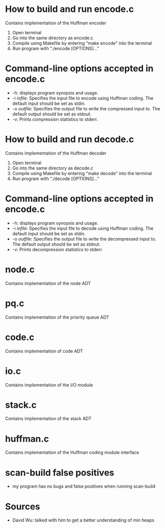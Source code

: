 # How to build and run encode.c
Contains implementation of the Huffman encoder
1. Open terminal
2. Go into the same directory as encode.c
3. Compile using Makefile by entering "make encode" into the terminal
4. Run program with "./encode [OPTIONS]..."

# Command-line options accepted in encode.c
- -h: displays program synopsis and usage.
- -i _infile_: Specifies the input file to encode using Huffman coding. The default input should be set as stdin.
- -o _outfile_: Specifies the output file to write the compressed input to. The default output should be set as stdout.
- -v: Prints compression statistics to stderr.

# How to build and run decode.c
Contains implementation of the Huffman decoder
1. Open terminal
2. Go into the same directory as decode.c
3. Compile using Makefile by entering "make decode" into the terminal
4. Run program with "./decode [OPTIONS]..."

# Command-line options accepted in encode.c
- -h: displays program synopsis and usage.
- -i _infile_: Specifies the input file to decode using Huffman coding. The default input should be set as stdin.
- -o _outfile_: Specifies the output file to write the decompressed input to. The default output should be set as stdout.
- -v: Prints decompression statistics to stderr.

# node.c
Contains implementation of the node ADT

# pq.c
Contains implementation of the priority queue ADT

# code.c
Contains implementation of code ADT

# io.c
Contains implementation of the I/O module

# stack.c
Contains implementation of the stack ADT

# huffman.c
Contains implementation of the Huffman coding module interface

# scan-build false positives
- my program has no bugs and false positives when running scan-build

# Sources
- David Wu: talked with him to get a better understanding of min heaps
